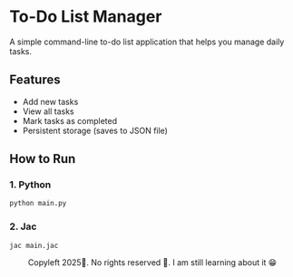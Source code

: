 # To-Do List Manager

A simple command-line to-do list application that helps you manage daily tasks.

## Features

- Add new tasks
- View all tasks
- Mark tasks as completed
- Persistent storage (saves to JSON file)

## How to Run

### 1. Python

```bash
python main.py
```

### 2. Jac

```bash
jac main.jac
```


<center> Copyleft 2025🌚. No rights reserved 🌝. I am still learning about it 😁 </center>
